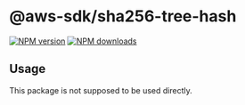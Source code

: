 # @aws-sdk/sha256-tree-hash

[![NPM version](https://img.shields.io/npm/v/@aws-sdk/sha256-tree-hash/beta.svg)](https://www.npmjs.com/package/@aws-sdk/sha256-tree-hash)
[![NPM downloads](https://img.shields.io/npm/dm/@aws-sdk/sha256-tree-hash.svg)](https://www.npmjs.com/package/@aws-sdk/sha256-tree-hash)

## Usage

This package is not supposed to be used directly.
